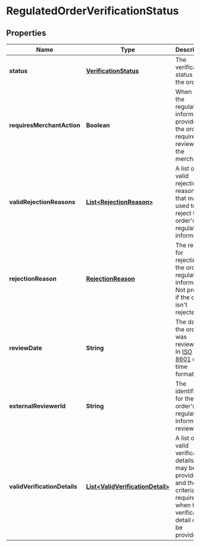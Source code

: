 
# RegulatedOrderVerificationStatus

## Properties
Name | Type | Description | Notes
------------ | ------------- | ------------- | -------------
**status** | [**VerificationStatus**](VerificationStatus.md) | The verification status of the order. | 
**requiresMerchantAction** | **Boolean** | When true, the regulated information provided in the order requires a review by the merchant. | 
**validRejectionReasons** | [**List&lt;RejectionReason&gt;**](RejectionReason.md) | A list of valid rejection reasons that may be used to reject the order&#39;s regulated information. | 
**rejectionReason** | [**RejectionReason**](RejectionReason.md) | The reason for rejecting the order&#39;s regulated information. Not present if the order isn&#39;t rejected. |  [optional]
**reviewDate** | **String** | The date the order was reviewed. In [ISO 8601](https://developer-docs.amazon.com/sp-api/docs/iso-8601) date time format. |  [optional]
**externalReviewerId** | **String** | The identifier for the order&#39;s regulated information reviewer. |  [optional]
**validVerificationDetails** | [**List&lt;ValidVerificationDetail&gt;**](ValidVerificationDetail.md) | A list of valid verification details that may be provided and the criteria required for when the verification detail can be provided. |  [optional]



